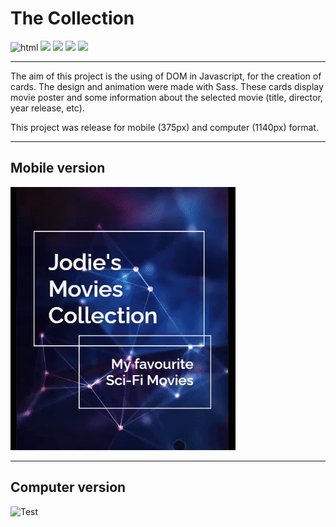# The Collection

 <img src="https://img.shields.io/badge/HTML5-E34F26?style=for-the-badge&logo=html5&logoColor=white" alt="html"/> 
<img src="https://img.shields.io/badge/CSS-blue?&logo=visual%20studio%20code&style=for-the-badge"> 
<img src="https://img.shields.io/badge/Sass-2A403D?&logo=sass&style=for-the-badge">
<img src="https://img.shields.io/badge/JavaScript-yellow?&logo=javascript&logoColor=black&style=for-the-badge">
<img src="https://img.shields.io/badge/MobileFirst-006666?&style=for-the-badge"> 

---------------------------

The aim of this project is the using of DOM in Javascript, for the creation of cards. The design and animation were made with Sass. These cards display movie poster and some information about the selected movie (title, director, year release, etc).

This project was release for mobile (375px) and computer (1140px) format.

-------------------------

## Mobile version 

![Test](/assets/img/readMe/mobile.gif)

-------------------------

## Computer version 


![Test](/assets/img/readMe/computer.gif)







